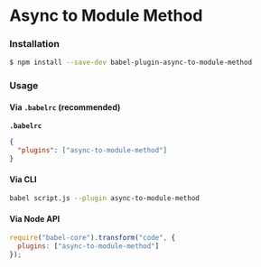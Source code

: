 # Async to Module Method

### Installation

```sh
$ npm install --save-dev babel-plugin-async-to-module-method
```

### Usage

#### Via `.babelrc` (recommended)

**`.babelrc`**

```json
{
  "plugins": ["async-to-module-method"]
}
```

#### Via CLI

```sh
babel script.js --plugin async-to-module-method
```

#### Via Node API

```js
require("babel-core").transform("code", {
  plugins: ["async-to-module-method"]
});
```
